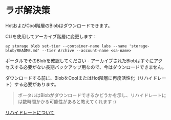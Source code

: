 # ラボ解決策

HotおよびCool階層のBlobはダウンロードできます。

CLIを使用してアーカイブ階層に変更します：



```
az storage blob set-tier --container-name labs --name 'storage-blob/README.md' --tier Archive --account-name <sa-name>
```


ポータルでそのBlobを確認してください - アーカイブされたBlobはすぐにアクセスする必要がない長期バックアップ用なので、今はダウンロードできません。

ダウンロードする前に、BlobをCoolまたはHot階層に再度活性化（リハイドレート）する必要があります。

> ポータルはBlobがダウンロードできるかどうかを示し、リハイドレートには数時間かかる可能性があると教えてくれます :)

[リハイドレートについて](https://learn.microsoft.com/ja-jp/azure/storage/blobs/archive-rehydrate-overview)
